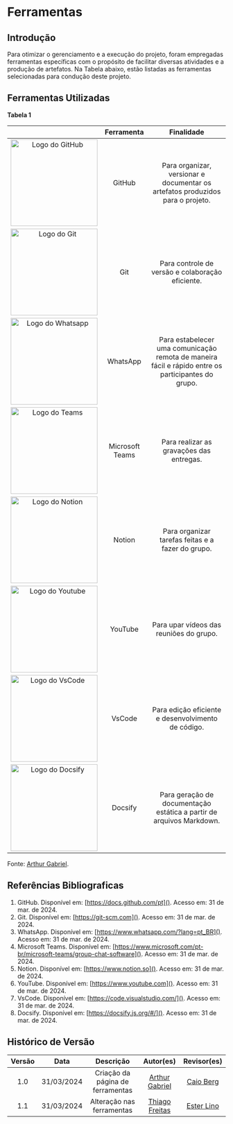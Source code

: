 # Ferramentas

## Introdução

Para otimizar o gerenciamento e a execução do projeto, foram empregadas ferramentas específicas com o propósito de facilitar diversas atividades e a produção de artefatos. Na Tabela abaixo, estão listadas as ferramentas selecionadas para condução deste projeto.

## Ferramentas Utilizadas

**Tabela 1**

|                                                                                    |   Ferramenta    |                                                               Finalidade                                                                |
| :--------------------------------------------------------------------------------: | :-------------: | :-------------------------------------------------------------------------------------------------------------------------------------: |
| <img src="assets/github.png" alt="Logo do GitHub" width="200"/>                    | GitHub          | Para organizar, versionar e documentar os artefatos produzidos para o projeto.                                                          |
| <img src="assets/git.png" alt="Logo do Git" width="200"/>                          | Git             | Para controle de versão e colaboração eficiente.                                                                                        |
| <img src="assets/whatsapp.png" alt="Logo do Whatsapp" width="200"/>                | WhatsApp        | Para estabelecer uma comunicação remota de maneira fácil e rápido entre os participantes do grupo.                                      |
| <img src="assets/teams.png" alt="Logo do Teams" width="200"/>                      | Microsoft Teams | Para realizar as gravações das entregas.                                                                                                |
| <img src="assets/notion.png" alt="Logo do Notion" width="200"/>                        | Notion            | Para organizar tarefas feitas e a fazer do grupo.                                                                                       |
| <img src="assets/youtube.png" alt="Logo do Youtube" width="200"/>                  | YouTube         | Para upar vídeos das reuniões do grupo.                                                                                                 |
| <img src="assets/vscode.png" alt="Logo do VsCode" width="200"/>                    | VsCode          | Para edição eficiente e desenvolvimento de código.                                                                                      |
| <img src="assets/docsify.png" alt="Logo do Docsify" width="200"/>                  | Docsify         | Para geração de documentação estática a partir de arquivos Markdown.                                                                    |

Fonte: [Arthur Gabriel](https://github.com/ArthurGabrieel).

## Referências Bibliograficas
1. GitHub. Disponível em: [https://docs.github.com/pt](). Acesso em: 31 de mar. de 2024.
2. Git. Disponível em: [https://git-scm.com](). Acesso em: 31 de mar. de 2024.
3. WhatsApp. Disponível em: [https://www.whatsapp.com/?lang=pt_BR](). Acesso em: 31 de mar. de 2024.
4. Microsoft Teams. Disponível em: [https://www.microsoft.com/pt-br/microsoft-teams/group-chat-software](). Acesso em: 31 de mar. de 2024.
5. Notion. Disponível em: [https://www.notion.so](). Acesso em: 31 de mar. de 2024.
6. YouTube. Disponível em: [https://www.youtube.com](). Acesso em: 31 de mar. de 2024.
7. VsCode. Disponível em: [https://code.visualstudio.com/](). Acesso em: 31 de mar. de 2024.
8. Docsify. Disponível em: [https://docsify.js.org/#/](). Acesso em: 31 de mar. de 2024.


## Histórico de Versão

| Versão |    Data    |                      Descrição                      |      Autor(es)      | Revisor(es)  |
| :----: | :--------: | :-------------------------------------------------: | :-----------------: | :----------: |
|  1.0   | 31/03/2024 | Criação da página de ferramentas | [Arthur Gabriel](https://github.com/ArthurGabrieel) | [Caio Berg](https://github.com/Caio-bergbjj) |
|  1.1   | 31/03/2024 | Alteração nas ferramentas | [Thiago Freitas](https://github.com/thiagorfreitas) | [Ester Lino](https://github.com/esteerlino) |